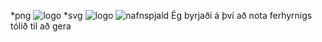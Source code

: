 *png
![logo](https://user-images.githubusercontent.com/100709486/158392257-78e76855-7833-45bb-add5-0187732ff896.png)
*svg
![logo](https://user-images.githubusercontent.com/100709486/158326393-04d7a566-d731-4439-a636-dd3329da8b2a.svg)
![nafnspjald](https://user-images.githubusercontent.com/100709486/158326424-c9426b62-72c9-422b-b390-6c7742561dff.png)
Ég byrjaði á því að nota ferhyrnigs tólið til að gera 
